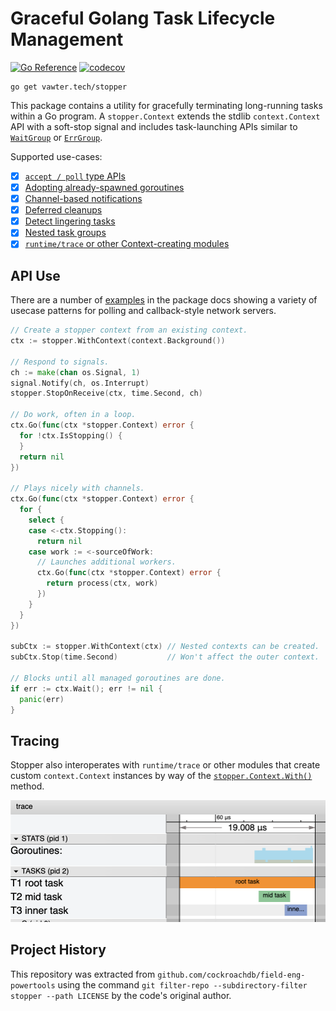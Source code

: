 # Graceful Golang Task Lifecycle Management

[![Go Reference](https://pkg.go.dev/badge/vawter.tech/stopper.svg)](https://pkg.go.dev/vawter.tech/stopper)
[![codecov](https://codecov.io/gh/bobvawter/go-stopper/graph/badge.svg?token=7XT22QWN4R)](https://codecov.io/gh/bobvawter/go-stopper)

```shell
go get vawter.tech/stopper
```

This package contains a utility for gracefully terminating long-running tasks
within a Go program. A `stopper.Context` extends the stdlib `context.Context`
API with a soft-stop signal and includes task-launching APIs similar to
[`WaitGroup`](https://pkg.go.dev/sync#WaitGroup) or
[`ErrGroup`](https://pkg.go.dev/golang.org/x/sync/errgroup).

Supported use-cases:
* [X] [`accept / poll` type APIs](https://pkg.go.dev/vawter.tech/stopper@main#example-package-NetServer)
* [X] [Adopting already-spawned goroutines](https://pkg.go.dev/vawter.tech/stopper@main#example-Context.Call-HttpServer)
* [X] [Channel-based notifications](https://pkg.go.dev/vawter.tech/stopper@main#example-Context-Ticker)
* [X] [Deferred cleanups](https://pkg.go.dev/vawter.tech/stopper@main#example-Context.Defer)
* [X] [Detect lingering tasks](https://pkg.go.dev/vawter.tech/stopper@main#example-package-Testing)
* [X] [Nested task groups](https://pkg.go.dev/vawter.tech/stopper@main#example-Context-Nested)
* [X] [`runtime/trace` or other Context-creating modules](https://pkg.go.dev/vawter.tech/stopper#example-Context.With-Tracing)

## API Use

There are a number of
[examples](https://pkg.go.dev/vawter.tech/stopper#pkg-examples) in the package
docs showing a variety of usecase patterns for polling and callback-style network servers.

```go
// Create a stopper context from an existing context.
ctx := stopper.WithContext(context.Background())

// Respond to signals.
ch := make(chan os.Signal, 1)
signal.Notify(ch, os.Interrupt)
stopper.StopOnReceive(ctx, time.Second, ch)

// Do work, often in a loop.
ctx.Go(func(ctx *stopper.Context) error {
  for !ctx.IsStopping() {
  }
  return nil
})

// Plays nicely with channels.
ctx.Go(func(ctx *stopper.Context) error {
  for {
    select {
    case <-ctx.Stopping():
      return nil
    case work := <-sourceOfWork:
      // Launches additional workers.
      ctx.Go(func(ctx *stopper.Context) error {
        return process(ctx, work)
      })
    }
  }
})

subCtx := stopper.WithContext(ctx) // Nested contexts can be created.
subCtx.Stop(time.Second)           // Won't affect the outer context.

// Blocks until all managed goroutines are done.
if err := ctx.Wait(); err != nil {
  panic(err)
}
```

## Tracing
Stopper also interoperates with `runtime/trace` or other modules that create
custom `context.Context` instances by way of the
[`stopper.Context.With()`](https://pkg.go.dev/vawter.tech/stopper#Context.With)
method.

![A view of nested golang trace regions](./docs/trace.png)

## Project History

This repository was extracted from `github.com/cockroachdb/field-eng-powertools` using the command
`git filter-repo --subdirectory-filter stopper --path LICENSE` by the code's original author.
